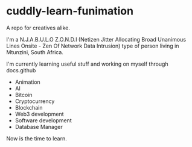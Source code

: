 # cuddly-learn-funimation
A repo for creatives alike.

I'm a N.J.A.B.U.L.O  Z.O.N.D.I (Netizen Jitter Allocating Broad Unanimous Lines Onsite - Zen Of Network Data Intrusion) type of person living in Mtunzini, South Africa.

I'm currently learning useful stuff and working on myself through docs.github

* Animation
* AI
* Bitcoin
* Cryptocurrency
* Blockchain 
* Web3 development
* Software development
* Database Manager

Now is the time to learn.
